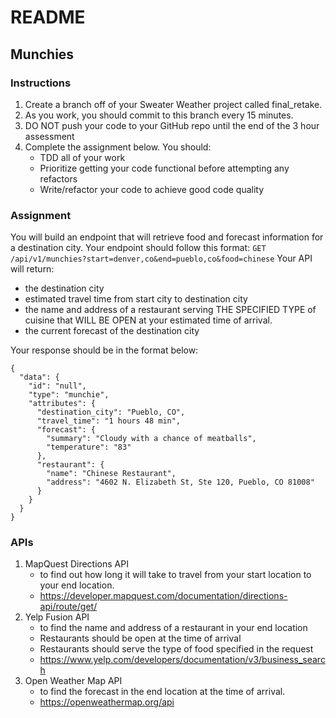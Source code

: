 # README
## Munchies

### Instructions
1. Create a branch off of your Sweater Weather project called final_retake.
2. As you work, you should commit to this branch every 15 minutes.
3. DO NOT push your code to your GitHub repo until the end of the 3 hour assessment
4. Complete the assignment below. You should:
    - TDD all of your work
    - Prioritize getting your code functional before attempting any refactors
    - Write/refactor your code to achieve good code quality

### Assignment
You will build an endpoint that will retrieve food and forecast information for a destination city.
Your endpoint should follow this format:
`GET /api/v1/munchies?start=denver,co&end=pueblo,co&food=chinese`
Your API will return:
  - the destination city
  - estimated travel time from start city to destination city
  - the name and address of a restaurant serving THE SPECIFIED TYPE of cuisine that WILL BE OPEN at your estimated time of arrival.
  - the current forecast of the destination city

Your response should be in the format below:
```
{
  "data": {
    "id": "null",
    "type": "munchie",
    "attributes": {
      "destination_city": "Pueblo, CO",
      "travel_time": "1 hours 48 min",
      "forecast": {
        "summary": "Cloudy with a chance of meatballs",
        "temperature": "83"
      },
      "restaurant": {
        "name": "Chinese Restaurant",
        "address": "4602 N. Elizabeth St, Ste 120, Pueblo, CO 81008"
      }
    }
  }
}
```

### APIs
1. MapQuest Directions API
    - to find out how long it will take to travel from your start location to your end location.
    - https://developer.mapquest.com/documentation/directions-api/route/get/
2. Yelp Fusion API
    - to find the name and address of a restaurant in your end location
    - Restaurants should be open at the time of arrival
    - Restaurants should serve the type of food specified in the request
    - https://www.yelp.com/developers/documentation/v3/business_search
3. Open Weather Map API
    - to find the forecast in the end location at the time of arrival.
    - https://openweathermap.org/api
